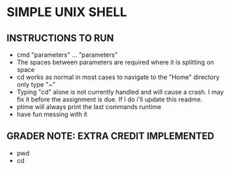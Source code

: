 # SIMPLE UNIX SHELL

## INSTRUCTIONS TO RUN
 * cmd "parameters" ... "parameters" 
 * The spaces between parameters are required where it is splitting on space
 * cd works as normal in most cases to navigate to the "Home" directory only type "~"
 * Typing "cd" alone is not currently handled and will cause a crash. I may fix it before the assignment is due. If I do i'll update this readme.
 * ptime will always print the last commands runtime
 * have fun messing with it

## GRADER NOTE: EXTRA CREDIT IMPLEMENTED
 * pwd
 * cd
